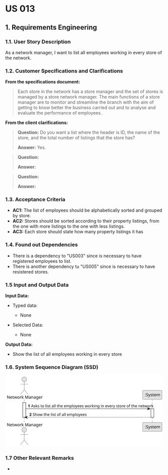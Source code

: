 # US 013 

## 1. Requirements Engineering


### 1.1. User Story Description


As a network manager, I want to list all employees working in every store of the network.


### 1.2. Customer Specifications and Clarifications 


**From the specifications document:**

>	Each store in the network has a store manager and the set of stores is managed by a store network
manager. The main functions of a store manager are to monitor and streamline the branch with the
aim of getting to know better the business carried out and to analyse and evaluate the performance
of employees.



**From the client clarifications:**

> **Question:**  Do you want a list where the header is ID, the name of the store, and the total number of listings that the store has?
>  
> **Answer:**  Yes.


> **Question:** 
>  
> **Answer:** 

> **Question:** 
> 
> **Answer:** 


### 1.3. Acceptance Criteria


* **AC1:** The list of employees should be alphabetically sorted and grouped by store.
* **AC2:** Stores should be sorted according to their property listings, from the one with more listings to the one with less listings.
* **AC3:** Each store should state how many property listings it has


### 1.4. Found out Dependencies


* There is a dependency to "US003" since is necessary to have registered employees to list.
* There is another dependency tu "US005" since is necessary to have resistered stores.


### 1.5 Input and Output Data


**Input Data:**

* Typed data:
	* None


* Selected Data:
    * None

**Output Data:**

* Show the list of all employees working in every store

### 1.6. System Sequence Diagram (SSD)


![System Sequence Diagram ](svg/us013-system-sequence-diagram.svg)


### 1.7 Other Relevant Remarks

* 